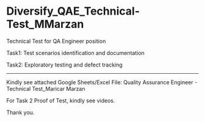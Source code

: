 # Diversify_QAE_Technical-Test_MMarzan
Technical Test for QA Engineer position

Task1: Test scenarios identification and documentation

Task2: Exploratory testing and defect tracking

---

Kindly see attached Google Sheets/Excel File:
Quality Assurance Engineer - Technical Test_Maricar Marzan

For Task 2 Proof of Test, kindly see videos.

Thank you.
